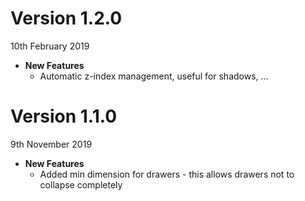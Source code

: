 # Version 1.2.0
10th February 2019

* **New Features**
  * Automatic z-index management, useful for shadows, ...

# Version 1.1.0
9th November 2019

* **New Features**
  * Added min dimension for drawers - this allows drawers not to collapse completely